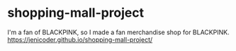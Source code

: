 # shopping-mall-project
I'm a fan of BLACKPINK, so I made a fan merchandise shop for BLACKPINK.
https://jenicoder.github.io/shopping-mall-project/
